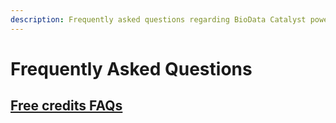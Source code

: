 ```yaml
---
description: Frequently asked questions regarding BioData Catalyst powered by Terra
---
```


# Frequently Asked Questions

## [Free credits FAQs](https://support.terra.bio/hc/en-us/articles/360027940952-Free-credits-FAQs)




